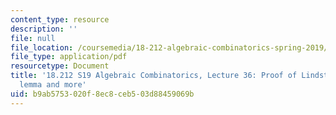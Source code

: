 ```yaml
---
content_type: resource
description: ''
file: null
file_location: /coursemedia/18-212-algebraic-combinatorics-spring-2019/b9ab5753020f8ec8ceb503d88459069b_MIT18_212S19_lec36.pdf
file_type: application/pdf
resourcetype: Document
title: '18.212 S19 Algebraic Combinatorics, Lecture 36: Proof of Lindstrom-Gessel-Viennot
  lemma and more'
uid: b9ab5753-020f-8ec8-ceb5-03d88459069b
---
```

